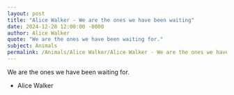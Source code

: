 ```yaml
---
layout: post
title: "Alice Walker - We are the ones we have been waiting"
date: 2024-12-28 12:00:00 -0000
author: Alice Walker
quote: "We are the ones we have been waiting for."
subject: Animals
permalink: /Animals/Alice Walker/Alice Walker - We are the ones we have been waiting
---
```


We are the ones we have been waiting for.

- Alice Walker
